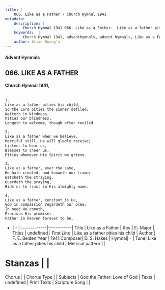 ```yaml
---
title: |
    066. Like as a Father - Church Hymnal 1941
metadata:
    description: |
        Church Hymnal 1941 066. Like as a Father.  Like as a father pities his child,  So the Lord pities the sinner defiled;  Waiteth in kindness,  Pities our blindness,  Longeth to welcome, though often reviled.  
    keywords:  |
        Church Hymnal 1941, adventhymnals, advent hymnals, Like as a Father, Like as a father pities his child. 
    author: Brian Onang'o
---
```


#### Advent Hymnals
## 066. LIKE AS A FATHER
####  Church Hymnal 1941,

```txt

1.
Like as a father pities his child, 
So the Lord pities the sinner defiled; 
Waiteth in kindness, 
Pities our blindness, 
Longeth to welcome, though often reviled. 

2.
Like as a father when we believe, 
Merciful still, He will gladly receive; 
Listens to hear us, 
Blesses to cheer us, 
Pities whenever His Spirit we grieve. 

3.
Like as a father, ever the same, 
He hath created, and knoweth our frame; 
Watcheth the straying, 
Guardeth the praying, 
Bids us to trust in His almighty name. 

4.
Like as a father, constant is He, 
God in compassion regardeth our plea; 
In need He cometh, 
Precious His promise: 
Father in heaven forever to be.


```

- |   -  |
-------------|------------|
Title | Like as a Father |
Key | E♭ Major |
Titles | undefined |
First Line | Like as a father pities his child |
Author | F. E. Belden
Year | 1941
Composer| D. S. Hakes |
Hymnal|  - |
Tune| Like as a father pities his child |
Metrical pattern | |
# Stanzas |  |
Chorus |  |
Chorus Type |  |
Subjects | God the Father: Love of God |
Texts | undefined |
Print Texts | 
Scripture Song |  |
    
